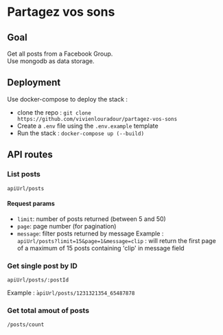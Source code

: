 # Partagez vos sons

## Goal

Get all posts from a Facebook Group.  
Use mongodb as data storage.  

## Deployment

Use docker-compose to deploy the stack : 
- clone the repo : `git clone https://github.com/vivienlouradour/partagez-vos-sons`
- Create a `.env` file using the `.env.example` template 
- Run the stack : `docker-compose up (--build)`  

## API routes 

### List posts

`apiUrl/posts`  

#### Request params 

- `limit`: number of posts returned (between 5 and 50)
- `page`: page number (for pagination)
- `message`: filter posts returned by message
Example :  
`apiUrl/posts?limit=15&page=1&message=clip` : will return the first page of a maximum of 15 posts containing 'clip' in message field  

### Get single post by ID

`apiUrl/posts/:postId`

Example : 
̀`apiUrl/posts/1231321354_65487878`

### Get total amout of posts

`/posts/count`